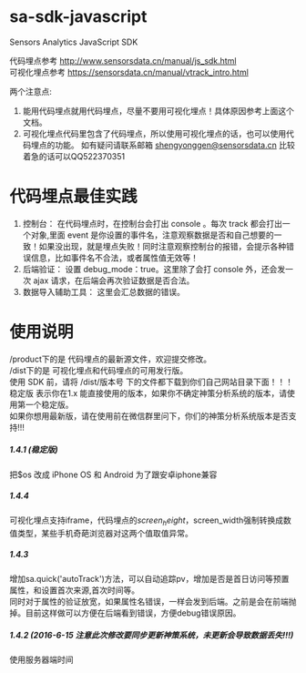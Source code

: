 # sa-sdk-javascript

Sensors Analytics JavaScript SDK  

代码埋点参考 http://www.sensorsdata.cn/manual/js_sdk.html  
可视化埋点参考 https://sensorsdata.cn/manual/vtrack_intro.html  

两个注意点:  
1. 能用代码埋点就用代码埋点，尽量不要用可视化埋点！具体原因参考上面这个文档。  
2. 可视化埋点代码里包含了代码埋点，所以使用可视化埋点的话，也可以使用代码埋点的功能。
如有疑问请联系邮箱 shengyonggen@sensorsdata.cn 比较着急的话可以QQ522370351

# 代码埋点最佳实践
1. 控制台： 在代码埋点时，在控制台会打出 console 。每次 track 都会打出一个对象,里面 event 是你设置的事件名，注意观察数据是否和自己想要的一致！如果没出现，就是埋点失败！同时注意观察控制台的报错，会提示各种错误信息，比如事件名不合法，或者属性值无效等！   
2. 后端验证： 设置 debug_mode：true。这里除了会打 console 外，还会发一次 ajax 请求，在后端会再次验证数据是否合法。  
3. 数据导入辅助工具： 这里会汇总数据的错误。  

# 使用说明
/product下的是 代码埋点的最新源文件，欢迎提交修改。  
/dist下的是 可视化埋点和代码埋点的可用发行版。  
使用 SDK 前，请将 /dist/版本号 下的文件都下载到你们自己网站目录下面！！！  
稳定版 表示你在1.x 能直接使用的版本，如果你不确定神策分析系统的版本，请使用第一个稳定版。  
如果你想用最新版，请在使用前在微信群里问下，你们的神策分析系统版本是否支持!!!

##### 1.4.1  (稳定版)
把$os 改成 iPhone OS 和 Android 为了跟安卓iphone兼容
##### 1.4.4  
可视化埋点支持iframe，代码埋点的$screen_height，$screen_width强制转换成数值类型，某些手机奇葩浏览器对这两个值取值异常。  
##### 1.4.3  
增加sa.quick('autoTrack')方法，可以自动追踪pv，增加是否是首日访问等预置属性，和设置首次来源,首次时间等。  
同时对于属性的验证放宽，如果属性名错误，一样会发到后端。之前是会在前端抛掉。目前这样做可以方便在后端看到错误，方便debug错误原因。
##### 1.4.2  (2016-6-15 注意此次修改要同步更新神策系统，未更新会导致数据丢失!!!)
使用服务器端时间





